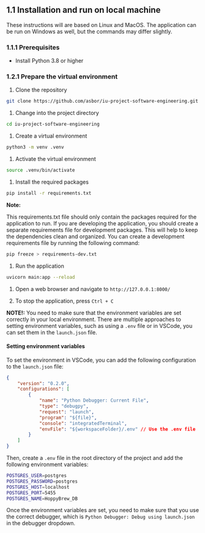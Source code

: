 ## 1.1 Installation and run on local machine

These instructions will are based on Linux and MacOS. The application can be run on Windows as well, but the commands may differ slightly.

### 1.1.1 Prerequisites

* Install Python 3.8 or higher

### 1.2.1 Prepare the virtual environment

1. Clone the repository

```bash
git clone https://github.com/asbor/iu-project-software-engineering.git
```

1. Change into the project directory

```bash
cd iu-project-software-engineering
```

1. Create a virtual environment

```bash
python3 -m venv .venv
```

1. Activate the virtual environment

```bash
source .venv/bin/activate
```

1. Install the required packages

```bash
pip install -r requirements.txt
```

**Note:**

This requirements.txt file should only contain the packages required for the application to run. If you are developing the application, you should create a separate requirements file for development packages. This will help to keep the dependencies clean and organized. You can create a development requirements file by running the following command:

```bash
pip freeze > requirements-dev.txt
```

1. Run the application

```bash
uvicorn main:app --reload
```

1. Open a web browser and navigate to `http://127.0.0.1:8000/`

2. To stop the application, press `Ctrl + C`

**NOTE!:** You need to make sure that the environment variables are set correctly in your local environment. There are multiple approaches to setting environment variables, such as using a `.env` file or in VSCode, you can set them in the `launch.json` file.

#### Setting environment variables

To set the environment in VSCode, you can add the following configuration to the `launch.json` file:

```json
{
    "version": "0.2.0",
    "configurations": [
        {
            "name": "Python Debugger: Current File",
            "type": "debugpy",
            "request": "launch",
            "program": "${file}",
            "console": "integratedTerminal",
            "envFile": "${workspaceFolder}/.env" // Use the .env file
        }
    ]
}
```

Then, create a `.env` file in the root directory of the project and add the following environment variables:

```bash
POSTGRES_USER=postgres
POSTGRES_PASSWORD=postgres
POSTGRES_HOST=localhost
POSTGRES_PORT=5455
POSTGRES_NAME=HoppyBrew_DB
```

Once the environment variables are set, you need to make sure that you use the correct debugger, which is `Python Debugger: Debug using launch.json` in the debugger dropdown.
